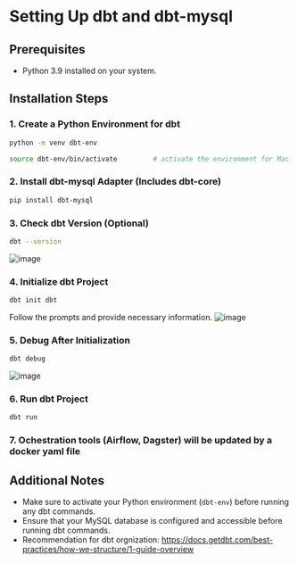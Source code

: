 # Setting Up dbt and dbt-mysql

## Prerequisites
- Python 3.9 installed on your system.

## Installation Steps

### 1. Create a Python Environment for dbt
```bash
python -m venv dbt-env
```
```bash
source dbt-env/bin/activate         # activate the environment for Mac and Linux OR
```


### 2. Install dbt-mysql Adapter (Includes dbt-core)
```bash
pip install dbt-mysql
```

### 3. Check dbt Version (Optional)
```bash
dbt --version
```
![image](https://github.com/anhnhatcs/dbt-mysql-installation/assets/161874308/79f85543-a0dc-4aaf-a56c-67313a0c94a9)

### 4. Initialize dbt Project
```bash
dbt init dbt
```
Follow the prompts and provide necessary information.
![image](https://github.com/anhnhatcs/dbt-mysql-installation/assets/161874308/8aa930f0-50b5-40f8-9f06-e4af17c7b3f3)

### 5. Debug After Initialization
```bash
dbt debug
```
![image](https://github.com/anhnhatcs/dbt-mysql-installation/assets/161874308/009bd3e7-abe3-49c9-98f6-9f1664ada235)

### 6. Run dbt Project
```bash
dbt run
```
### 7. Ochestration tools (Airflow, Dagster) will be updated by a docker yaml file

## Additional Notes
- Make sure to activate your Python environment (`dbt-env`) before running any dbt commands.
- Ensure that your MySQL database is configured and accessible before running dbt commands.
- Recommendation for dbt orgnization: https://docs.getdbt.com/best-practices/how-we-structure/1-guide-overview
